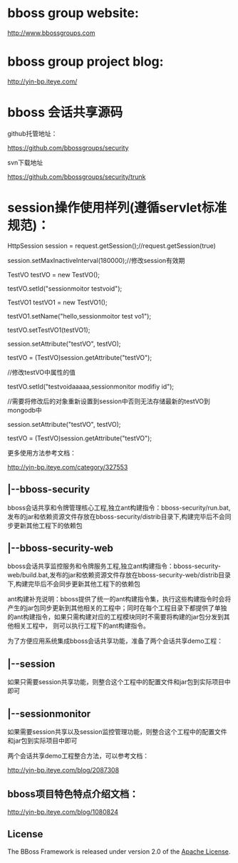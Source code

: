 ﻿# bboss group website:
http://www.bbossgroups.com

# bboss group project blog:
http://yin-bp.iteye.com/

# bboss 会话共享源码
github托管地址： 

https://github.com/bbossgroups/security 

svn下载地址 

https://github.com/bbossgroups/security/trunk 

# session操作使用样列(遵循servlet标准规范)：

HttpSession session = request.getSession();//request.getSession(true)

session.setMaxInactiveInterval(180000);//修改session有效期

TestVO testVO = new TestVO();

testVO.setId("sessionmoitor testvoid");

TestVO1 testVO1 = new TestVO1();

testVO1.setName("hello,sessionmoitor test vo1");

testVO.setTestVO1(testVO1);

session.setAttribute("testVO", testVO);

testVO = (TestVO)session.getAttribute("testVO");

//修改testVO中属性的值

testVO.setId("testvoidaaaaa,sessionmonitor modifiy id");

//需要将修改后的对象重新设置到session中否则无法存储最新的testVO到mongodb中

session.setAttribute("testVO", testVO);

testVO = (TestVO)session.getAttribute("testVO");

更多使用方法参考文档：

http://yin-bp.iteye.com/category/327553

## |--bboss-security

  bboss会话共享和令牌管理核心工程,独立ant构建指令：bboss-security/run.bat,发布的jar和依赖资源文件存放在bboss-security/distrib目录下,构建完毕后不会同步更新其他工程下的依赖包

## |--bboss-security-web 

bboss会话共享监控服务和令牌服务工程,独立ant构建指令：bboss-security-web/build.bat,发布的jar和依赖资源文件存放在bboss-security-web/distrib目录下,构建完毕后不会同步更新其他工程下的依赖包

ant构建补充说明：bboss提供了统一的ant构建指令集，执行这些构建指令时会将产生的jar包同步更新到其他相关的工程中；同时在每个工程目录下都提供了单独的ant构建指令，如果只需构建对应的工程模块同时不需要将构建的jar包分发到其他相关工程中，
则可以执行工程下的ant构建指令。

为了方便应用系统集成bboss会话共享功能，准备了两个会话共享demo工程： 

## |--session 

如果只需要session共享功能，则整合这个工程中的配置文件和jar包到实际项目中即可 

## |--sessionmonitor

如果需要session共享以及session监控管理功能，则整合这个工程中的配置文件和jar包到实际项目中即可 

两个会话共享demo工程整合方法，可以参考文档：

http://yin-bp.iteye.com/blog/2087308



## bboss项目特色特点介绍文档：
http://yin-bp.iteye.com/blog/1080824

## License

The BBoss Framework is released under version 2.0 of the [Apache License][].

[Apache License]: http://www.apache.org/licenses/LICENSE-2.0